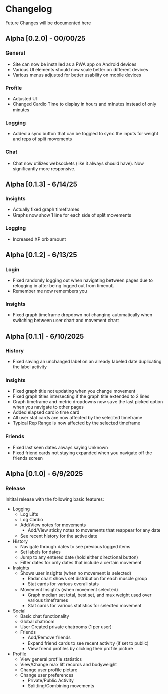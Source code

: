 # Changelog

Future Changes will be documented here

## Alpha [0.2.0] - 00/00/25
### General
- Site can now be installed as a PWA app on Android devices
- Various UI elements should now scale better on different devices
- Various menus adjusted for better usability on mobile devices

### Profile
- Adjusted UI
- Changed Cardio Time to display in hours and minutes instead of only minutes

### Logging
- Added a sync button that can be toggled to sync the inputs for weight and reps of split movements

### Chat
- Chat now utilizes websockets (like it always should have). Now significantly more responsive.

## Alpha [0.1.3] - 6/14/25
### Insights
- Actually fixed graph timeframes
- Graphs now show 1 line for each side of split movements
### Logging
- Increased XP orb amount

## Alpha [0.1.2] - 6/13/25
### Login
- Fixed randomly logging out when navigating between pages due to relogging in after being logged out from timeout.
- Remember me now remembers you
### Insights
- Fixed graph timeframe dropdown not changing automatically when switching between user chart and movement chart

## Alpha [0.1.1] - 6/10/2025

### History 
- Fixed saving an unchanged label on an already labeled date duplicating the label activity
### Insights
- Fixed graph title not updating when you change movement
- Fixed graph titles intersecting if the graph title extended to 2 lines
- Graph timeframe and metric dropdowns now save the last picked option when you navigate to other pages
- Added elapsed cardio time card
- All user stat cards are now affected by the selected timeframe
- Typical Rep Range is now affected by the selected timeframe
### Friends
- Fixed last seen dates always saying Unknown
- Fixed friend cards not staying expanded when you navigate off the friends screen 

## Alpha [0.1.0] - 6/9/2025
### Release
Initital release with the following basic features:
- Logging
  - Log Lifts
  - Log Cardio
  - Add/View notes for movements
    - Add/View sticky notes to movements that reappear for any date
  - See recent history for the active date
- History
  - Navigate through dates to see previous logged items
  - Set labels for dates
  - Jump to any entered date (hold either directional button)
  - Filter dates for only dates that include a certain movement
- Insights
  - Shows user insights (when no movement is selected)
    - Radar chart shows set distribution for each muscle group
    - Stat cards for various overall stats
  - Movement Insights (when movement selected)
    - Graph median set total, best set, and max weight used over various timeframes
    - Stat cards for various statistics for selected movement
- Social
  - Basic chat functionality
  - Global chatroom
  - User Created private chatrooms (1 per user)
  - Friends
    - Add/Remove friends
    - Expand friend cards to see recent activity (if set to public)
    - View friend profiles by clicking their profile picture
- Profile
  - View general profile statistics
  - View/Change max lift records and bodyweight
  - Change user profile picture
  - Change user preferences
    - Private/Public Activity
    - Splitting/Combining movements